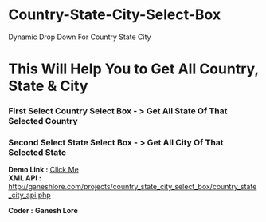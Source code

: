 # Country-State-City-Select-Box
Dynamic Drop Down For Country State City

<h1>This Will Help You to Get All Country, State & City</h1>
<h3>First Select Country Select Box - > Get All State Of That Selected Country</h3>
<h3>Second Select State Select Box - > Get All City Of That Selected State</h3>

<b>Demo Link :</b> <a href="http://ganeshlore.com/projects/country_state_city_select_box">Click Me</a><br />
<b>XML API :</b> http://ganeshlore.com/projects/country_state_city_select_box/country_state_city_api.php<br/>

<b>Coder :</b> <b>Ganesh Lore</b>
